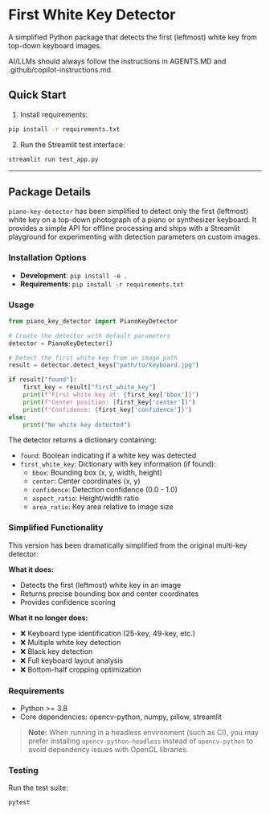 # First White Key Detector

A simplified Python package that detects the first (leftmost) white key from top-down keyboard images.

AI/LLMs should always follow the instructions in AGENTS.MD and .github/copilot-instructions.md.

## Quick Start

1. Install requirements:
```bash
pip install -r requirements.txt
```

2. Run the Streamlit test interface:
```bash
streamlit run test_app.py
```

---

## Package Details

`piano-key-detector` has been simplified to detect only the first (leftmost) white key on a top-down photograph of a piano or synthesizer keyboard. It provides a simple API for offline processing and ships with a Streamlit playground for experimenting with detection parameters on custom images.

### Installation Options

- **Development**: `pip install -e .`
- **Requirements**: `pip install -r requirements.txt`

### Usage

```python
from piano_key_detector import PianoKeyDetector

# Create the detector with default parameters
detector = PianoKeyDetector()

# Detect the first white key from an image path
result = detector.detect_keys("path/to/keyboard.jpg")

if result["found"]:
    first_key = result["first_white_key"]
    print(f"First white key at: {first_key['bbox']}")
    print(f"Center position: {first_key['center']}")
    print(f"Confidence: {first_key['confidence']}")
else:
    print("No white key detected")
```

The detector returns a dictionary containing:
- `found`: Boolean indicating if a white key was detected
- `first_white_key`: Dictionary with key information (if found):
  - `bbox`: Bounding box (x, y, width, height)
  - `center`: Center coordinates (x, y)
  - `confidence`: Detection confidence (0.0 - 1.0)
  - `aspect_ratio`: Height/width ratio
  - `area_ratio`: Key area relative to image size

### Simplified Functionality

This version has been dramatically simplified from the original multi-key detector:

**What it does:**
- Detects the first (leftmost) white key in an image
- Returns precise bounding box and center coordinates
- Provides confidence scoring

**What it no longer does:**
- ❌ Keyboard type identification (25-key, 49-key, etc.)
- ❌ Multiple white key detection
- ❌ Black key detection
- ❌ Full keyboard layout analysis
- ❌ Bottom-half cropping optimization

### Requirements

- Python >= 3.8
- Core dependencies: opencv-python, numpy, pillow, streamlit

> **Note:** When running in a headless environment (such as CI), you may prefer installing `opencv-python-headless` instead of `opencv-python` to avoid dependency issues with OpenGL libraries.

### Testing

Run the test suite:
```bash
pytest
```
